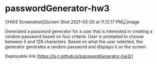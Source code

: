 # passwordGenerator-hw3
![HW3 Screenshot](Screen Shot 2021-03-20 at 11.12.17 PM![image](https://user-images.githubusercontent.com/79895233/111892496-6248ae80-89d2-11eb-82ed-931c973791fd.png)



Generated a password generator for a user that is interested in creating a random password based on four criteria. User is prompted to choose between 5 and 128 characters. Based on what the user selected, the generator generates a random password and displays it on the screen.

Deployable link [https://ls-t.github.io/passwordGenerator-hw3/]
